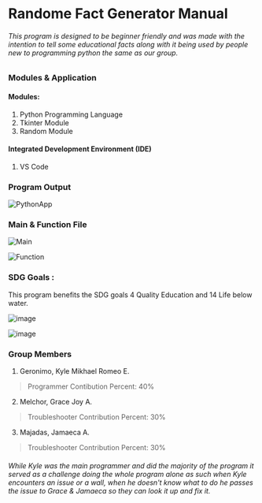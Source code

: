 # Randome Fact Generator Manual

###### This program is designed to be beginner friendly and was made with the intention to tell some educational facts along with it being used by people new to programming python the same as our group. 

### Modules & Application

#### Modules:
1. Python Programming Language
2. Tkinter Module
3. Random Module

####  Integrated Development Environment (IDE)
1. VS Code

### Program Output

![PythonApp](https://github.com/SinMurasaki/Python-Random-Fact-Generator/assets/129580972/f7a8f8cf-ac01-4891-a6c1-987c4150028f)

### Main & Function File 

![Main](https://github.com/SinMurasaki/Python-Random-Fact-Generator/assets/129580972/0549f075-d681-473e-b6e1-4aaf68380d70)

![Function](https://github.com/SinMurasaki/Python-Random-Fact-Generator/assets/129580972/ea5917dc-a725-4604-be50-72ce734b2e20)

### SDG Goals :

This program benefits the SDG goals 4 Quality Education and 14 Life below water.

![image](https://github.com/SinMurasaki/Python-Random-Fact-Generator/assets/129580972/53602f0b-e89a-4658-bbef-2c1402f55e5e)

![image](https://github.com/SinMurasaki/Python-Random-Fact-Generator/assets/129580972/0aa9a68b-d65d-4825-8bf9-20f91d1a87d9)


### Group Members

1. Geronimo, Kyle Mikhael Romeo E. 
> Programmer Contibution Percent: 40%
2. Melchor, Grace Joy A.
> Troubleshooter Contribution Percent: 30%
3. Majadas, Jamaeca A.
> Troubleshooter Contribution Percent: 30%

###### While Kyle was the main programmer and did the majority of the program it served as a challenge doing the whole program alone as such when Kyle encounters an issue or a wall, when he doesn't know what to do he passes the issue to Grace & Jamaeca so they can look it up and fix it.
